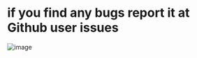 # if you find any bugs report it at Github user issues
![image](https://github.com/antiwar3/py/blob/master/png/QQ%E5%9B%BE%E7%89%8720191218214022.png)

